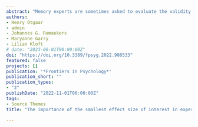 ```yaml
---
abstract: "Memory experts are sometimes asked to evaluate the validity of accounts of witnesses, victims, or suspects. In some of these cases, they are asked what effect alcohol has on the validity of such accounts. In this article, we offer a guide on what expert witnesses can reliably say about how alcohol affects memory. We do so by resorting to effect sizes from previous studies and meta-analytic work, and address this novel question: Are these effect sizes meaningful in legal cases? More specifically, we argue that any determination of whether individual studies about alcohol and memory are practically relevant for legal cases, scientists must focus on the smallest effect size of interest. We make the case that a decrease or increase of only 1 detail, especially an incorrect detail, should be regarded as the smallest effect size of interest in this line of research. In line with this idea, we show that effect sizes in the alcohol and memory literature are often larger than this smallest effect size of interest. This finding is important because it implies that alcohol often exerts a practically relevant and meaningful detrimental effect on the reporting of both correct and incorrect details, which in turn negatively affects the validity of witness testimony."
authors:
- Henry Otgaar
- admin
- Johannes G. Ramaekers
- Maryanne Garry
- Lilian Kloft
# date: "2023-06-01T00:00:00Z"
doi: "https://doi.org/10.3389/fpsyg.2022.980533"
featured: false
projects: []
publication: '*Frontiers in Psychology*'
publication_short: ""
publication_types:
- "2"
publishDate: "2022-11-01T00:00:00Z"
tags:
- Source Themes
title: "The importance of the smallest effect size of interest in expert witness testimony on alcohol and memory"

---
```





